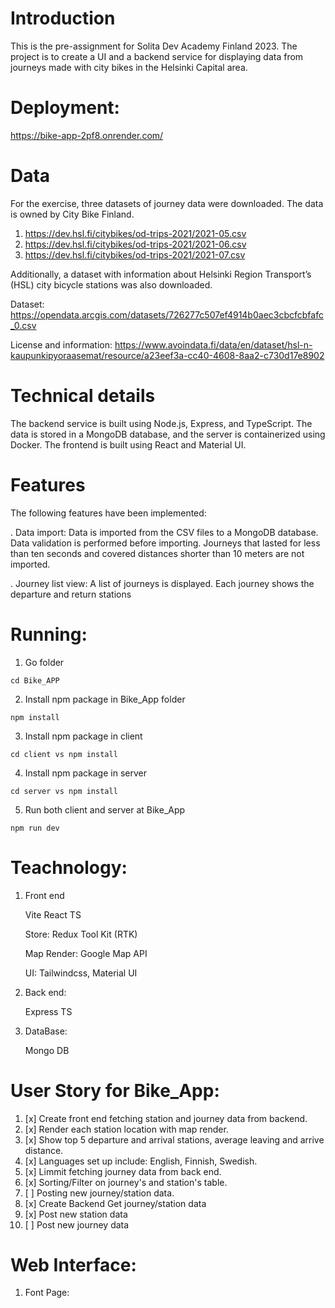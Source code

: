# Introduction

This is the pre-assignment for Solita Dev Academy Finland 2023. The project is to create a UI and a backend service for displaying data from journeys made with city bikes in the Helsinki Capital area.
# Deployment: 

https://bike-app-2pf8.onrender.com/


# Data
For the exercise, three datasets of journey data were downloaded. The data is owned by City Bike Finland.

1. https://dev.hsl.fi/citybikes/od-trips-2021/2021-05.csv
2. https://dev.hsl.fi/citybikes/od-trips-2021/2021-06.csv
3. https://dev.hsl.fi/citybikes/od-trips-2021/2021-07.csv

Additionally, a dataset with information about Helsinki Region Transport’s (HSL) city bicycle stations was also downloaded.

Dataset: https://opendata.arcgis.com/datasets/726277c507ef4914b0aec3cbcfcbfafc_0.csv

License and information: https://www.avoindata.fi/data/en/dataset/hsl-n-kaupunkipyoraasemat/resource/a23eef3a-cc40-4608-8aa2-c730d17e8902

# Technical details

The backend service is built using Node.js, Express, and TypeScript. The data is stored in a MongoDB database, and the server is containerized using Docker. The frontend is built using React and Material UI.

# Features

The following features have been implemented:

. Data import: Data is imported from the CSV files to a MongoDB database. Data validation is performed before importing. Journeys that lasted for less than ten seconds and covered distances shorter than 10 meters are not imported.

. Journey list view: A list of journeys is displayed. Each journey shows the departure and return stations


# Running: 
1. Go folder
```
cd Bike_APP 
```

2. Install npm package in Bike_App folder
```
npm install
```

3. Install npm package in client

```
cd client vs npm install
```
4. Install npm package in server
```
cd server vs npm install
```
5. Run both client and server at Bike_App
```
npm run dev
```
# Teachnology: 

1. Front end
    <p>Vite React TS</p>
    <p>Store: Redux Tool Kit (RTK) </p>
    <p>Map Render: Google Map API</p>
    <p>UI: Tailwindcss, Material UI </p>
2. Back end:
    <p>Express TS</p>
3. DataBase:
    <p>Mongo DB</p>

# User Story for Bike_App: 
1. [x] Create front end fetching station and journey data from backend. 
2. [x] Render each station location with map render.
3. [x] Show top 5 departure and arrival stations, average leaving and arrive distance.
4. [x] Languages set up include: English, Finnish, Swedish. 
5. [x] Limmit fetching journey data from back end. 
6. [x] Sorting/Filter on journey's and station's table.
7. [ ] Posting new journey/station data. 
8. [x] Create Backend Get journey/station data
9. [x] Post new station data 
10. [ ] Post new journey data


# Web Interface: 

1. Font Page:
